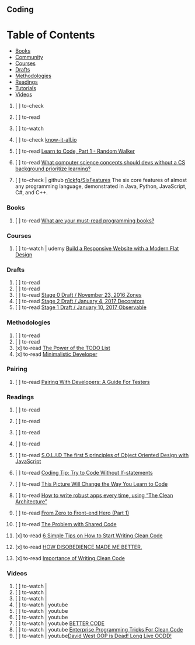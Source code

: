 ## Coding

# Table of Contents
<!-- MarkdownTOC depth=4 -->
  - [Books](#books)
  - [Community](#community)
  - [Courses](#courses)
  - [Drafts](#drafts)
  - [Methodologies](#methodologies)
  - [Readings](#readings)
  - [Tutorials](#tutorials)
  - [Videos](#videos)
<!-- /MarkdownTOC -->

  1. [ ] to-check []()
  1. [ ] to-read []()
  1. [ ] to-watch []()

  1. [ ] to-check [know-it-all.io](https://know-it-all.io/)

  1. [ ] to-read [Learn to Code, Part 1 - Random Walker](https://dev.to/rpalo/learn-to-code-part-1---random-walker)

  1. [ ] to-read [What computer science concepts should devs without a CS background prioritize learning?](https://dev.to/ben/what-computer-science-concepts-should-devs-without-a-cs-background-prioritize-learning)

  1. [ ] to-check | github [n1ckfg/SixFeatures](https://github.com/n1ckfg/SixFeatures) The six core features of almost any programming language, demonstrated in Java, Python, JavaScript, C#, and C++.

### Books

  1. [ ] to-read [What are your must-read programming books?](https://dev.to/ben/what-are-your-must-read-programming-books)

### Courses

  1. [ ] to-watch | udemy [Build a Responsive Website with a Modern Flat Design](https://www.udemy.com/build-responsive-website-designs-with-html5-and-css/)

### Drafts

  1. [ ] to-read []()
  1. [ ] to-read []()
  1. [ ] to-read [Stage 0 Draft / November 23, 2016 Zones](https://domenic.github.io/zones/)
  1. [ ] to-read [Stage 2 Draft / January 4, 2017 Decorators](https://tc39.github.io/proposal-decorators/)
  1. [ ] to-read [Stage 1 Draft / January 10, 2017 Observable](https://tc39.github.io/proposal-observable/)

### Methodologies

  1. [ ] to-read []()
  1. [ ] to-read []()
  1. [x] to-read [The Power of the TODO List](https://dev.to/jlhcoder/the-power-of-the-todo-list)
  1. [x] to-read [Minimalistic Developer](https://dev.to/subbramanil/minimalistic-developer)

### Pairing

  1. [ ] to-read [Pairing With Developers: A Guide For Testers](https://dojo.ministryoftesting.com/lessons/pairing-with-developers-a-guide-for-testers)

### Readings

  1. [ ] to-read []()
  1. [ ] to-read []()
  1. [ ] to-read []()
  1. [ ] to-read []()
  1. [ ] to-read [S.O.L.I.D The first 5 principles of Object Oriented Design with JavaScript](https://medium.com/@cramirez92/s-o-l-i-d-the-first-5-priciples-of-object-oriented-design-with-javascript-790f6ac9b9fa)
  1. [ ] to-read [Coding Tip: Try to Code Without If-statements](https://medium.com/@samerbuna/coding-tip-try-to-code-without-if-statements-d06799eed231)

  1. [ ] to-read [This Picture Will Change the Way You Learn to Code](https://medium.freecodecamp.com/this-picture-will-change-the-way-you-learn-to-code-557ac1e109bd)
  1. [ ] to-read [How to write robust apps every time, using “The Clean Architecture”](https://medium.freecodecamp.org/how-to-write-robust-apps-consistently-with-the-clean-architecture-9bdca93e17b)
  1. [ ] to-read [From Zero to Front-end Hero (Part 1)](https://medium.freecodecamp.org/from-zero-to-front-end-hero-part-1-7d4f7f0bff02)

  1. [ ] to-read [The Problem with Shared Code](https://medium.com/@jeffwhelpley/the-problem-with-shared-code-124a20fc3d3b)
  1. [x] to-read [6 Simple Tips on How to Start Writing Clean Code](https://hackernoon.com/6-simple-tips-on-how-to-start-writing-clean-code-d66c241aa268)
  1. [x] to-read [HOW DISOBEDIENCE MADE ME BETTER.](https://dev.to/oyink/how-disobedience-made-me-better)
  1. [x] to-read [Importance of Writing Clean Code](https://dev.to/mohitrajput987/importance-of-writing-clean-code)

### Videos

  1. [ ] to-watch | []()
  1. [ ] to-watch | []()
  1. [ ] to-watch | []()
  1. [ ] to-watch | youtube []()
  1. [ ] to-watch | youtube []()
  1. [ ] to-watch | youtube []()
  1. [ ] to-watch | youtube [BETTER CODE](https://www.youtube.com/watch?v=QtzVd0MT3R0)
  1. [ ] to-watch | youtube [Enterprise Programming Tricks For Clean Code](https://www.youtube.com/watch?v=dC9vdQkU-xI)
  1. [ ] to-watch | youtube[David West OOP is Dead! Long Live OODD!](https://www.youtube.com/watch?v=RdE-d_EhzmA)